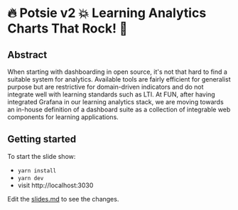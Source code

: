 # 🔥 Potsie v2 💥 Learning Analytics Charts That Rock! 🤘

## Abstract

When starting with dashboarding in open source, it's not that hard to find a
suitable system for analytics. Available tools are fairly efficient for
generalist purpose but are restrictive for domain-driven indicators and do not
integrate well with learning standards such as LTI. At FUN, after having
integrated Grafana in our learning analytics stack, we are moving towards an
in-house definition of a dashboard suite as a collection of integrable web
components for learning applications.

## Getting started

To start the slide show:

- `yarn install`
- `yarn dev`
- visit http://localhost:3030

Edit the [slides.md](./slides.md) to see the changes.

